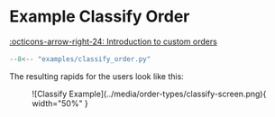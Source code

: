 # Example Classify Order

[:octicons-arrow-right-24: Introduction to custom orders](../custom_orders.md)

```python
--8<-- "examples/classify_order.py"
```

The resulting rapids for the users look like this:

<figure markdown="span">
![Classify Example](../media/order-types/classify-screen.png){ width="50%" }
</figure>
